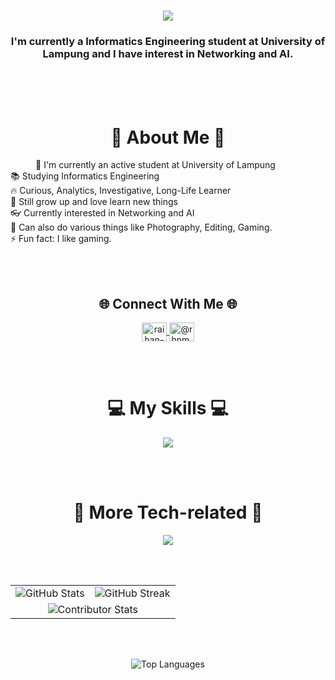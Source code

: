 <h1 align="center">
    <img src="https://readme-typing-svg.herokuapp.com?font=Fira+Code&pause=1000&color=F74CDB&random=false&width=400&lines=Hello+There!!;+I'm+Raihan;" />
</h1>

<h3 align="center"> I'm currently a Informatics Engineering student at University of Lampung and I have interest in Networking and AI.</h3>

<br>
<br>
<br>

<h1 align="center">💫 About Me 💫</h1>
<p style="text-indent: 40px">
  🔭 I'm currently an active student at University of Lampung<br>
  📚 Studying Informatics Engineering<br>
  🔥 Curious, Analytics, Investigative, Long-Life Learner <br>
  🌱 Still grow up and love learn new things<br>👓 Currently interested in Networking and AI<br>
  🤝 Can also do various things like Photography, Editing, Gaming. <br>
  ⚡ Fun fact: I like gaming. </p>

<br>
<br>

<div align="center">
    <h2>🌐 Connect With Me 🌐</h2>
    <p>
        <a href="https://www.linkedin.com/in/raihan-maulana-6815b0246/" target="blank">
            <img align="center" src="https://raw.githubusercontent.com/rahuldkjain/github-profile-readme-generator/master/src/images/icons/Social/linked-in-alt.svg" alt="raihan-maulana-6815b0246" height="30" width="40" />
        </a>
        <a href="https://www.instagram.com/rhnm._" target="blank">
            <img align="center" src="https://raw.githubusercontent.com/rahuldkjain/github-profile-readme-generator/master/src/images/icons/Social/instagram.svg" alt="@rhnm._" height="30" width="40" />
        </a>
    </p>
</div>

<br>
<br>


<div align="center">
    <h1>💻 My Skills 💻</h1>
  <p align="center">
  <a href="https://skillicons.dev">
    <img src="https://skillicons.dev/icons?i=html,css,cpp,py,arduino,mysql,figma,github,linux,vscode&perline=7" />
  </a>
</p>
</div>

<br>
<br>

<div align="center">
    <h1>🚀 More Tech-related 🚀</h1>
  <p align="center">
  <a href="https://skillicons.dev">
    <img src="https://skillicons.dev/icons?i=git,github,vscode&perline=8" />
  </a>
</p>
</div>

<br>
<br>

<table style="border: none;">
  <tr style="border: none;">
    <td style="border: none;"><img src="https://github-readme-stats.vercel.app/api?username=rrhnm&theme=tokyonight&hide_border=false&include_all_commits=false&count_private=false" alt="GitHub Stats" /></td>
    <td style="border: none;"><img src="https://github-readme-streak-stats.herokuapp.com/?user=rrhnm&theme=tokyonight&hide_border=false" alt="GitHub Streak" /></td>
  </tr>
  <tr style="border: none;">
    <td colspan="2" align="center" style="border: none;"><img src="https://github-contributor-stats.vercel.app/api?username=rrhnm&limit=5&theme=tokyonight&combine_all_yearly_contributions=true" alt="Contributor Stats" /></td>
  </tr>
  </tr>
</table>

<br>
<br>


<p align="center""><img src="https://github-readme-stats.vercel.app/api/top-langs/?username=rrhnm&theme=tokyonight&hide_border=false&include_all_commits=false&count_private=false&layout=compact" alt="Top Languages" /></p>
